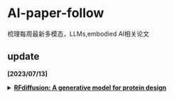 # AI-paper-follow
梳理每周最新多模态，LLMs,embodied AI相关论文

## update
**[2023/07/13]**

<details>
  <summary><b><a href="https://www.bakerlab.org/2023/07/11/diffusion-model-for-protein-design/">RFdiffusion: A generative model for protein design</a></b></summary>

  - *Affiliation*： University of Washington
  - *Keywords*： Diffusion models, Protein design 
  - *Summary*：The paper presents a novel deep learning framework, called RoseTTAFold Diffusion (RFdiffusion), for protein design. By fine-tuning the RoseTTAFold structure prediction network on protein structure denoising tasks, the authors achieve remarkable performance in designing various types of proteins, including binders, symmetric architectures, enzyme active site scaffolds, and therapeutic and metal-binding proteins. RFdiffusion enables the generation of complex and functional proteins from simple molecular specifications, demonstrating its potential for advancing protein design using deep learning techniques.


<details>
  <summary><b><a href="https://arxiv.org/pdf/2307.04964.pdf">Emu: An Open Multimodal Generalist</a></b></summary>
   - *Affiliation*： BAAI
  - *Keywords*：  Reinforcement Learning from Human Feedback (RLHF), Proximal Policy Optimization (PPO)
  - *Summary*：This article starts with an introduction to Large Language Models (LLMs) and their role in the advancement of artificial general intelligence. The authors then discuss relevant research related to reinforcement learning from human feedback (RLHF), a key methodology used in training these models. They delve into reward modeling, a component of RLHF that is critical for ensuring the models' helpfulness and harmlessness. The authors explore the Proximal Policy Optimization (PPO) algorithm, a reinforcement learning method frequently used in RLHF to optimize the models' outputs.
